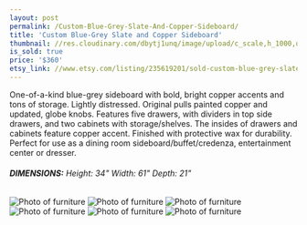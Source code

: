 ```yaml
---
layout: post
permalink: /Custom-Blue-Grey-Slate-And-Copper-Sideboard/
title: 'Custom Blue-Grey Slate and Copper Sideboard'
thumbnail: //res.cloudinary.com/dbytj1unq/image/upload/c_scale,h_1000,q_80,w_1000/v1438211131/Oakdale-Boutique/Posts/Custom-Blue-Grey-Slate-And-Copper-Sideboard/thumbnail.jpg
is_sold: true
price: '$360'
etsy_link: //www.etsy.com/listing/235619201/sold-custom-blue-grey-slate-and-copper
---
```


One-of-a-kind blue-grey sideboard with bold, bright copper accents and tons of storage. Lightly distressed. Original pulls painted copper and updated, globe knobs. Features five drawers, with dividers in top side drawers, and two cabinets with storage/shelves. The insides of drawers and cabinets feature copper accent. Finished with protective wax for durability. Perfect for use as a dining room sideboard/buffet/credenza, entertainment center or dresser. 

###### **DIMENSIONS:** Height: 34" Width: 61" Depth: 21"

![Photo of furniture][image1]
![Photo of furniture][image2]
![Photo of furniture][image3]
![Photo of furniture][image4]
![Photo of furniture][image5]
![Photo of furniture][image6]

<!-- Images -->
[image1]: //res.cloudinary.com/dbytj1unq/image/upload/c_limit,q_80,w_2000/v1438211132/Oakdale-Boutique/Posts/Custom-Blue-Grey-Slate-And-Copper-Sideboard/IMG_8567.jpg

[image2]: //res.cloudinary.com/dbytj1unq/image/upload/c_limit,q_80,w_2000/v1438211131/Oakdale-Boutique/Posts/Custom-Blue-Grey-Slate-And-Copper-Sideboard/IMG_8570.jpg

[image3]: //res.cloudinary.com/dbytj1unq/image/upload/c_limit,q_80,w_2000/v1438211131/Oakdale-Boutique/Posts/Custom-Blue-Grey-Slate-And-Copper-Sideboard/IMG_8572.jpg

[image4]: //res.cloudinary.com/dbytj1unq/image/upload/c_limit,q_80,w_2000/v1438211132/Oakdale-Boutique/Posts/Custom-Blue-Grey-Slate-And-Copper-Sideboard/IMG_8580.jpg

[image5]: //res.cloudinary.com/dbytj1unq/image/upload/c_limit,q_80,w_2000/v1438211130/Oakdale-Boutique/Posts/Custom-Blue-Grey-Slate-And-Copper-Sideboard/IMG_8583.jpg

[image6]: //res.cloudinary.com/dbytj1unq/image/upload/c_limit,q_80,w_2000/v1438211132/Oakdale-Boutique/Posts/Custom-Blue-Grey-Slate-And-Copper-Sideboard/IMG_8587.jpg
